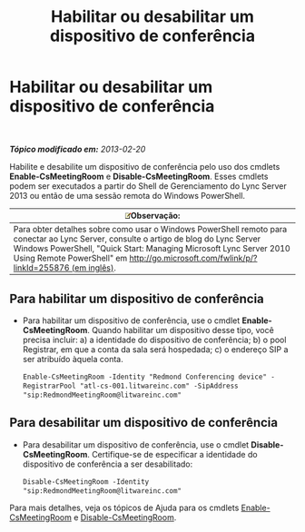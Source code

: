 ﻿---
title: Habilitar ou desabilitar um dispositivo de conferência
TOCTitle: Habilitar ou desabilitar um dispositivo de conferência
ms:assetid: d5140e38-d015-4706-9bde-cf2fa748c36b
ms:mtpsurl: https://technet.microsoft.com/pt-br/library/JJ994070(v=OCS.15)
ms:contentKeyID: 52057731
ms.date: 05/19/2016
mtps_version: v=OCS.15
ms.translationtype: HT
---

# Habilitar ou desabilitar um dispositivo de conferência

 

_**Tópico modificado em:** 2013-02-20_

Habilite e desabilite um dispositivo de conferência pelo uso dos cmdlets **Enable-CsMeetingRoom** e **Disable-CsMeetingRoom**. Esses cmdlets podem ser executados a partir do Shell de Gerenciamento do Lync Server 2013 ou então de uma sessão remota do Windows PowerShell.

<table>
<thead>
<tr class="header">
<th><img src="images/Gg425756.note(OCS.15).gif" title="note" alt="note" />Observação:</th>
</tr>
</thead>
<tbody>
<tr class="odd">
<td>Para obter detalhes sobre como usar o Windows PowerShell remoto para conectar ao Lync Server, consulte o artigo de blog do Lync Server Windows PowerShell, &quot;Quick Start: Managing Microsoft Lync Server 2010 Using Remote PowerShell&quot; em <a href="http://go.microsoft.com/fwlink/p/?linkid=255876">http://go.microsoft.com/fwlink/p/?linkId=255876 (em inglês)</a>.</td>
</tr>
</tbody>
</table>



## Para habilitar um dispositivo de conferência

  - Para habilitar um dispositivo de conferência, use o cmdlet **Enable-CsMeetingRoom**. Quando habilitar um dispositivo desse tipo, você precisa incluir: a) a identidade do dispositivo de conferência; b) o pool Registrar, em que a conta da sala será hospedada; c) o endereço SIP a ser atribuído àquela conta.
    
        Enable-CsMeetingRoom -Identity "Redmond Conferencing device" -RegistrarPool "atl-cs-001.litwareinc.com" -SipAddress "sip:RedmondMeetingRoom@litwareinc.com"

## Para desabilitar um dispositivo de conferência

  - Para desabilitar um dispositivo de conferência, use o cmdlet **Disable-CsMeetingRoom**. Certifique-se de especificar a identidade do dispositivo de conferência a ser desabilitado:
    
        Disable-CsMeetingRoom -Identity "sip:RedmondMeetingRoom@litwareinc.com"

Para mais detalhes, veja os tópicos de Ajuda para os cmdlets [Enable-CsMeetingRoom](enable-csmeetingroom.md) e [Disable-CsMeetingRoom](disable-csmeetingroom.md).

